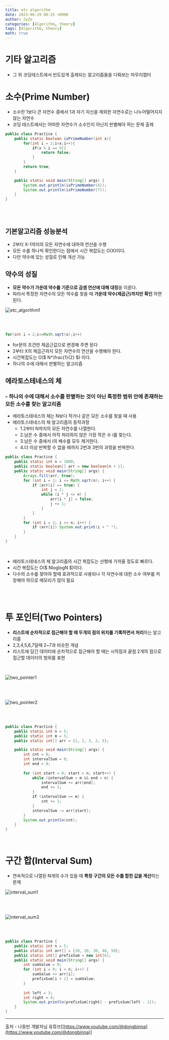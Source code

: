 ```yaml
---
title: etc algorithm
date: 2023-06-29 00:25 +0900
author: JyZo
categories: [Algorithm, theory]
tags: [Algorithm, theory]
math: true
---
```


# 기타 알고리즘
- 그 외 코딩테스트에서 빈도있게 출제되는 알고리즘들을 다뤄보는 마무리챕터


# 소수(Prime Number)
- 소수란 1보다 큰 자연수 중에서 1과 자기 자신을 제외한 자연수로는 나누어떨어지지 않는 자연수
- 코딩 테스트에서는 어떠한 자연수가 소수인지 아닌지 판별해야 하는 문제 출제

```java
public class Practice {
    public static boolean isPrimeNumber(int x){
        for(int i = 2;i<x;i++){
            if(x % i == 0){
                return false;
            }
        }
        return true;
    }

    public static void main(String[] args) {
        System.out.println(isPrimeNumber(4));
        System.out.println(isPrimeNumber(7));
    }
}
```

<br/>
<br/>

## 기본알고리즘 성능분석
- 2부터 X-1까지의 모든 자연수에 대하여 연산을 수행
- 모든 수를 하나씩 확인한다는 점에서 시간 복잡도는 O(X)이다.
- 다만 약수에 있는 성질로 인해 개선 가능

## 약수의 성질
- **모든 약수가 가운데 약수를 기준으로 곱셈 연산에 대해 대칭**을 이룬다. 
- 따라서 특정한 자연수의 모든 약수를 찾을 때 **가운데 약수(제곱근)까지만 확인** 하면 된다.

![etc_algorithm1](/assets/img/post_img/etc_algorithm1.PNG "etc_algorithm1")

<br/>
<br/>

```java
for(int i = 2;i<=Math.sqrt(x);i++)
```
- for문의 조건만 제곱근값으로 변경해 주면 된다
- 2부터 X의 제곱근까지 모든 자연수의 연산을 수행해야 한다.
- 시간복잡도는 O($ N^\frac{1}{2} $) 이다.
- 하나의 수에 대해서 판별하는 알고리즘 


## 에라토스테네스의 체

### - 하나의 수에 대해서 소수를 판별하는 것이 아닌 **특정한 범위 안에 존재하는 모든 소수**를 찾는 알고리즘

- 에라토스테네스의 체는 N보다 작거나 같은 모든 소수를 찾을 때 사용
- 에라토스테네스의 체 알고리즘의 동작과정
  - 1.2부터 N까지의 모든 자연수를 나열한다.
  - 2.남은 수 중에서 아직 처리하지 않은 가장 작은 수 i를 찾는다.
  - 3.남은 수 중에서 i의 배수를 모두 제거한다.
  - 4.더 이상 반복할 수 없을 때까지 2번과 3번의 과정을 반복한다.

```java
public class Practice {
    public static int n = 1000;
    public static boolean[] arr = new boolean[n + 1];
    public static void main(String[] args) {
        Arrays.fill(arr, true);
        for (int i = 2; i <= Math.sqrt(n); i++) {
            if (arr[i] == true) {
                int j = 2;
                while (i * j <= n) {
                    arr[i * j] = false;
                    j += 1;
                }
            }
        }
        for (int i = 2; i <= n; i++) {
            if (arr[i]) System.out.print(i + " ");
        }
    }
}
```
<br/>

- 에라토스테네스의 체 알고리즘의 시간 복잡도는 선형에 가까울 정도로 빠르다.
- 시간 복잡도는 O($ NloglogN $)이다.
- 다수의 소수를 찾아야 할때 효과적으로 사용되나 각 자연수에 대한 소수 여부를 저장해야 하므로 메모리가 많이 필요

<br/>
<br/>

# 투 포인터(Two Pointers)
- **리스트에 순차적으로 접근해야 할 때 두개의 점의 위치를 기록하면서 처리**하는 알고리즘
- 2,3,4,5,6,7일때 2~7과 비슷한 개념
- 리스트에 담긴 데이터에 순차적으로 접근해야 할 때는 시작점과 끝점 2개의 점으로 접근할 데이터의 범위를 표현


<br/>

![two_pointer1](/assets/img/post_img/two_pointer1.PNG "two_pointer1")

<br/>
<br/>

![two_pointer2](/assets/img/post_img/two_pointer2.PNG "two_pointer2")

<br/>
<br/>

```java
public class Practice {
    public static int n = 5; 
    public static int m = 5;
    public static int[] arr = {1, 2, 3, 2, 5}; 

    public static void main(String[] args) {
        int cnt = 0;
        int intervalSum = 0;
        int end = 0;
        
        for (int start = 0; start < n; start++) {
            while (intervalSum < m && end < n) {
                intervalSum += arr[end];
                end += 1;
            }
            if (intervalSum == m) {
                cnt += 1;
            }
            intervalSum -= arr[start];
        }
        System.out.println(cnt);
    }
}
```

<br/>

# 구간 합(Interval Sum)

- 연속적으로 나열된 N개의 수가 있을 때 **특정 구간의 모든 수를 합한 값을 계산**하는 문제

![interval_sum1](/assets/img/post_img/interval_sum1.PNG "interval_sum1")

<br/>
<br/>

![interval_sum2](/assets/img/post_img/interval_sum2.PNG "interval_sum2")

<br/>
<br/>

```java
public class Practice {
    public static int n = 5;
    public static int arr[] = {10, 20, 30, 40, 50};
    public static int[] prefixSum = new int[6];
    public static void main(String[] args) {
        int sumValue = 0;
        for (int i = 0; i < n; i++) {
            sumValue += arr[i];
            prefixSum[i + 1] = sumValue;
        }
        
        int left = 3;
        int right = 4;
        System.out.println(prefixSum[right] - prefixSum[left - 1]);
    }
}
```




------

출처 - 나동빈 개발자님 유튜브[[https://www.youtube.com/@dongbinna](https://www.youtube.com/@dongbinna)]
